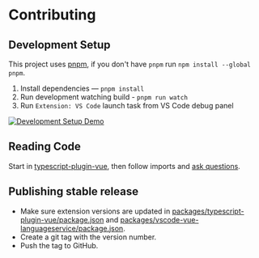 # Contributing

## Development Setup

This project uses [pnpm](https://pnpm.js.org/), if you don't have `pnpm` run `npm install --global pnpm`.

1. Install dependencies — `pnpm install`
2. Run development watching build - `pnpm run watch`
3. Run `Extension: VS Code` launch task from VS Code debug panel

[![Development Setup Demo](https://img.youtube.com/vi/lVIhkSays9g/0.jpg)](https://www.youtube.com/watch?v=lVIhkSays9g)

## Reading Code

Start in [typescript-plugin-vue](./packages/typescript-plugin-vue/src/index.ts), then follow imports and [ask questions](https://github.com/vuedx/languagetools/discussions).

## Publishing stable release

- Make sure extension versions are updated in [packages/typescript-plugin-vue/package.json](./packages/typescript-plugin-vue/package.json) and [packages/vscode-vue-languageservice/package.json](./packages/vscode-vue-languageservice/package.json).
- Create a git tag with the version number.
- Push the tag to GitHub.
